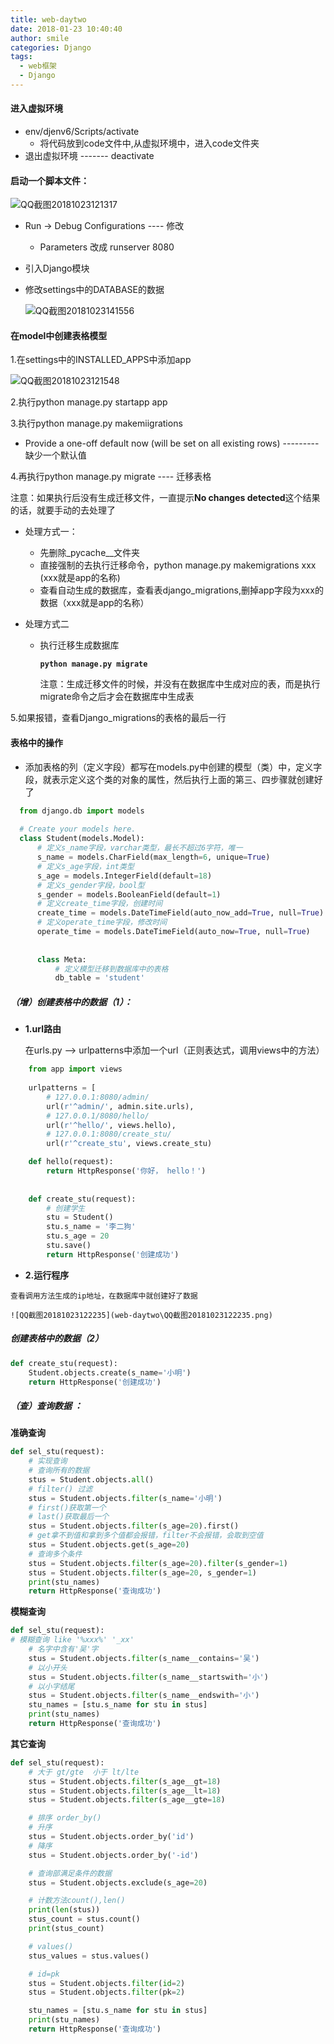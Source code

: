 ```yaml
---
title: web-daytwo
date: 2018-01-23 10:40:40
author: smile
categories: Django
tags: 
  - web框架
  - Django
---
```




####  进入虚拟环境

- env/djenv6/Scripts/activate
  - 将代码放到code文件中,从虚拟环境中，进入code文件夹
- 退出虚拟环境 ------- deactivate

#### 启动一个脚本文件：

![QQ截图20181023121317](web-daytwo\QQ截图20181023121317.png)

- Run -> Debug Configurations ---- 修改

  - Parameters 改成 runserver 8080

- 引入Django模块

- 修改settings中的DATABASE的数据

  ![QQ截图20181023141556](web-daytwo\QQ截图20181023141556.png)

#### 在model中创建表格模型
1.在settings中的INSTALLED_APPS中添加app

![QQ截图20181023121548](web-daytwo\QQ截图20181023121548.png)

2.执行python manage.py startapp app

3.执行python manage.py makemiigrations

-  Provide a one-off default now (will be set on all existing rows) --------- 缺少一个默认值

4.再执行python manage.py migrate  ---- 迁移表格

注意：如果执行后没有生成迁移文件，一直提示**No changes detected**这个结果的话，就要手动的去处理了

- 处理方式一：

  - 先删除_pycache__文件夹
  - 直接强制的去执行迁移命令，python manage.py makemigrations xxx (xxx就是app的名称)
  - 查看自动生成的数据库，查看表django_migrations,删掉app字段为xxx的数据（xxx就是app的名称）

- 处理方式二

  - 执行迁移生成数据库

    **`python manage.py migrate`**

    注意：生成迁移文件的时候，并没有在数据库中生成对应的表，而是执行migrate命令之后才会在数据库中生成表

5.如果报错，查看Django_migrations的表格的最后一行

#### 表格中的操作
- 添加表格的列（定义字段）都写在models.py中创建的模型（类）中，定义字段，就表示定义这个类的对象的属性，然后执行上面的第三、四步骤就创建好了

```python
  from django.db import models
  
  # Create your models here.
  class Student(models.Model):
      # 定义s_name字段，varchar类型，最长不超过6字符，唯一
      s_name = models.CharField(max_length=6, unique=True)
      # 定义s_age字段，int类型
      s_age = models.IntegerField(default=18)
      # 定义s_gender字段，bool型
      s_gender = models.BooleanField(default=1)
      # 定义create_time字段，创建时间
      create_time = models.DateTimeField(auto_now_add=True, null=True)
      # 定义operate_time字段，修改时间
      operate_time = models.DateTimeField(auto_now=True, null=True)
  
  
      class Meta:
          # 定义模型迁移到数据库中的表格
          db_table = 'student'
```

##### （增）创建表格中的数据（1）：

- **1.url路由**

  在urls.py --> urlpatterns中添加一个url（正则表达式，调用views中的方法）

```python
    from app import views
    
    urlpatterns = [
        # 127.0.0.1:8080/admin/
        url(r'^admin/', admin.site.urls),
        # 127.0.0.1/8080/hello/
        url(r'^hello/', views.hello),
        # 127.0.0.1:8080/create_stu/
        url(r'^create_stu', views.create_stu)
```

```python
    def hello(request):
        return HttpResponse('你好， hello！')
    
    
    def create_stu(request):
        # 创建学生
        stu = Student()
        stu.s_name = '李二狗'
        stu.s_age = 20
        stu.save()
        return HttpResponse('创建成功')
```

   - **2.运行程序**

    查看调用方法生成的ip地址，在数据库中就创建好了数据
    
    ![QQ截图20181023122235](web-daytwo\QQ截图20181023122235.png)

##### 创建表格中的数据（2）

```python
def create_stu(request):
    Student.objects.create(s_name='小明')
    return HttpResponse('创建成功')
```

##### （查）查询数据 ：

**准确查询**

```python
def sel_stu(request):
    # 实现查询
    # 查询所有的数据
    stus = Student.objects.all()
    # filter() 过滤
    stus = Student.objects.filter(s_name='小明')
    # first()获取第一个
    # last()获取最后一个
    stus = Student.objects.filter(s_age=20).first()
    # get拿不到值和拿到多个值都会报错，filter不会报错，会取到空值
    stus = Student.objects.get(s_age=20)
    # 查询多个条件
    stus = Student.objects.filter(s_age=20).filter(s_gender=1)
    stus = Student.objects.filter(s_age=20, s_gender=1)
    print(stu_names)
    return HttpResponse('查询成功')
```

**模糊查询**

```python
def sel_stu(request):
# 模糊查询 like '%xxx%' '_xx'
	# 名字中含有'吴'字
    stus = Student.objects.filter(s_name__contains='吴')
    # 以小开头
    stus = Student.objects.filter(s_name__startswith='小')
    # 以小字结尾
    stus = Student.objects.filter(s_name__endswith='小')
    stu_names = [stu.s_name for stu in stus]
    print(stu_names)
    return HttpResponse('查询成功')
```

**其它查询**

```python
def sel_stu(request):
	# 大于 gt/gte  小于 lt/lte
    stus = Student.objects.filter(s_age__gt=18)
    stus = Student.objects.filter(s_age__lt=18)
    stus = Student.objects.filter(s_age__gte=18)

    # 排序 order_by()
    # 升序
    stus = Student.objects.order_by('id')
    # 降序
    stus = Student.objects.order_by('-id')

    # 查询部满足条件的数据
    stus = Student.objects.exclude(s_age=20)

    # 计数方法count(),len()
    print(len(stus))
    stus_count = stus.count()
    print(stus_count)

    # values()
    stus_values = stus.values()

    # id=pk
    stus = Student.objects.filter(id=2)
    stus = Student.objects.filter(pk=2)

    stu_names = [stu.s_name for stu in stus]
    print(stu_names)
    return HttpResponse('查询成功')
```

